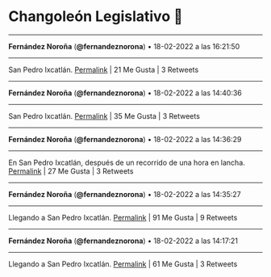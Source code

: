 # Changoleón Legislativo 🙈
*****
**Fernández Noroña** (**@fernandeznorona**) • 18-02-2022 a las 16:21:50
*****
San Pedro Ixcatlán.
[Permalink](https://twitter.com/fernandeznorona/status/1494829545308012549) | 21 Me Gusta | 3 Retweets
*****
**Fernández Noroña** (**@fernandeznorona**) • 18-02-2022 a las 14:40:36
*****
San Pedro Ixcatlán.
[Permalink](https://twitter.com/fernandeznorona/status/1494804067411009540) | 35 Me Gusta | 3 Retweets
*****
**Fernández Noroña** (**@fernandeznorona**) • 18-02-2022 a las 14:36:29
*****
En San Pedro Ixcatlán, después de un recorrido de una hora en lancha.
[Permalink](https://twitter.com/fernandeznorona/status/1494803031539466243) | 27 Me Gusta | 3 Retweets
*****
**Fernández Noroña** (**@fernandeznorona**) • 18-02-2022 a las 14:35:27
*****
Llegando a San Pedro Ixcatlán.
[Permalink](https://twitter.com/fernandeznorona/status/1494802769575878656) | 91 Me Gusta | 9 Retweets
*****
**Fernández Noroña** (**@fernandeznorona**) • 18-02-2022 a las 14:17:21
*****
Llegando a San Pedro Ixcatlán.
[Permalink](https://twitter.com/fernandeznorona/status/1494798215979356162) | 61 Me Gusta | 3 Retweets